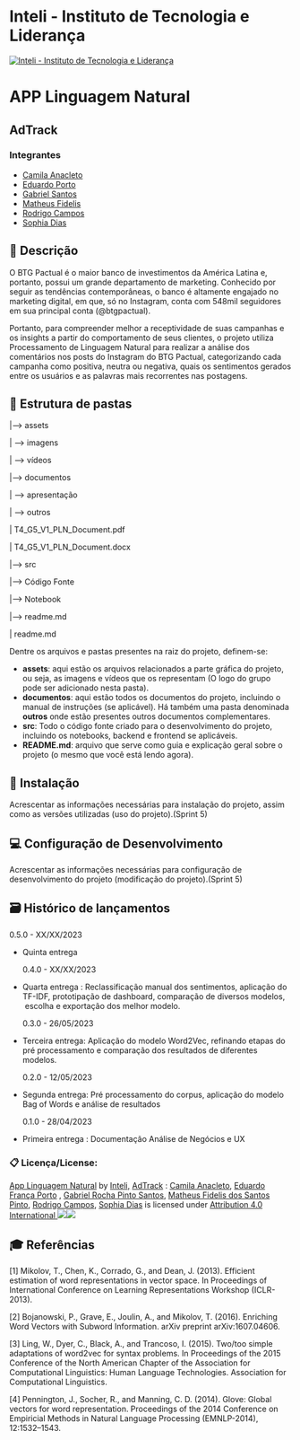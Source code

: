 # Inteli - Instituto de Tecnologia e Liderança

[![Inteli - Instituto de Tecnologia e Liderança](https://s3.amazonaws.com/gupy5/production/companies/26702/career/63484/images/2022-04-28_16-56_logo.png)](https://www.inteli.edu.br/)

# APP Linguagem Natural

## AdTrack

### Integrantes

- [Camila Anacleto](https://www.linkedin.com/in/camilaanacleto/)
- [Eduardo Porto](https://www.linkedin.com/in/eduardo-franca-porto/)
- [Gabriel Santos](https://www.linkedin.com/in/gabriel-rocha-pinto-santos-/)
- [Matheus Fidelis](https://www.linkedin.com/in/matheus-fidelis-dos-santos-pinto-680520232/)
- [Rodrigo Campos](https://www.linkedin.com/in/rodrigo-campos-8b70191ab/)
- [Sophia Dias](https://www.linkedin.com/in/sophia-dias/)

## 📝 Descrição

O BTG Pactual é o maior banco de investimentos da América Latina e, portanto, possui um grande departamento de marketing. Conhecido por seguir as tendências contemporâneas, o banco é altamente engajado no marketing digital, em que, só no Instagram, conta com 548mil seguidores em sua principal conta (@btgpactual).

Portanto, para compreender melhor a receptividade de suas campanhas e os insights a partir do comportamento de seus clientes, o projeto utiliza Processamento de Linguagem Natural para realizar a análise dos comentários nos posts do Instagram do BTG Pactual, categorizando cada campanha como positiva, neutra ou negativa, quais os sentimentos gerados entre os usuários e as palavras mais recorrentes nas postagens.

## 📁 Estrutura de pastas

|--> assets

| --> imagens

| --> vídeos

|--> documentos

| --> apresentação

| --> outros

| T4_G5_V1_PLN_Document.pdf

| T4_G5_V1_PLN_Document.docx

|--> src

|--> Código Fonte

|--> Notebook

|--> readme.md

| readme.md

Dentre os arquivos e pastas presentes na raiz do projeto, definem-se:

- **assets**: aqui estão os arquivos relacionados a parte gráfica do projeto, ou seja, as imagens e vídeos que os representam (O logo do grupo pode ser adicionado nesta pasta).
- **documentos**: aqui estão todos os documentos do projeto, incluindo o manual de instruções (se aplicável). Há também uma pasta denominada **outros** onde estão presentes outros documentos complementares.
- **src**: Todo o código fonte criado para o desenvolvimento do projeto, incluindo os notebooks, backend e frontend se aplicáveis.
- **README.md**: arquivo que serve como guia e explicação geral sobre o projeto (o mesmo que você está lendo agora).

## 🔧 Instalação

Acrescentar as informações necessárias para instalação do projeto, assim como as versões utilizadas (uso do projeto).(Sprint 5)

## 💻 Configuração de Desenvolvimento

Acrescentar as informações necessárias para configuração de desenvolvimento do projeto (modificação do projeto).(Sprint 5)

## 🗃 Histórico de lançamentos

0.5.0 - XX/XX/2023

- Quinta entrega

  0.4.0 - XX/XX/2023

- Quarta entrega : Reclassificação manual dos sentimentos, aplicação do TF-IDF, prototipação de dashboard, comparação de diversos modelos,  escolha e exportação dos melhor modelo.

  0.3.0 - 26/05/2023

- Terceira entrega: Aplicação do modelo Word2Vec, refinando etapas do pré processamento e comparação dos resultados de diferentes modelos.

  0.2.0 - 12/05/2023

- Segunda entrega: Pré processamento do corpus, aplicação do modelo Bag of Words e análise de resultados

  0.1.0 - 28/04/2023

- Primeira entrega : Documentação Análise de Negócios e UX

### 📋 Licença/License:

[App Linguagem Natural](https://github.com/2023M6T4-Inteli) by [Inteli,](https://github.com/InteliProjects/.github/blob/main/profile/README.md) [AdTrack](https://github.com/2023M6T4-Inteli/Projeto4) : [Camila Anacleto](https://www.linkedin.com/in/camilaanacleto/), [Eduardo França Porto](https://www.linkedin.com/in/eduardo-franca-porto/) , [Gabriel Rocha Pinto Santos](https://www.linkedin.com/in/gabriel-rocha-pinto-santos-/), [Matheus Fidelis dos Santos Pinto](https://www.linkedin.com/in/matheus-fidelis-680520232/), [Rodrigo Campos](https://www.linkedin.com/in/rodrigo-campos-8b70191ab/), [Sophia Dias](https://www.linkedin.com/in/sophia-dias/) is licensed under [Attribution 4.0 International ![](https://mirrors.creativecommons.org/presskit/icons/cc.svg?ref=chooser-v1)![](https://mirrors.creativecommons.org/presskit/icons/by.svg?ref=chooser-v1)](http://creativecommons.org/licenses/by/4.0/?ref=chooser-v1)

## 🎓 Referências

\[1\] Mikolov, T., Chen, K., Corrado, G., and Dean, J. (2013). Efficient estimation of word representations in vector space. In Proceedings of International Conference on Learning Representations Workshop (ICLR-2013).

\[2\] Bojanowski, P., Grave, E., Joulin, A., and Mikolov, T. (2016). Enriching Word Vectors with Subword Information. arXiv preprint arXiv:1607.04606.

\[3\] Ling, W., Dyer, C., Black, A., and Trancoso, I. (2015). Two/too simple adaptations of word2vec for syntax problems. In Proceedings of the 2015 Conference of the North American Chapter of the Association for Computational Linguistics: Human Language Technologies. Association for Computational Linguistics.

\[4\] Pennington, J., Socher, R., and Manning, C. D. (2014). Glove: Global vectors for word representation. Proceedings of the 2014 Conference on Empiricial Methods in Natural Language Processing (EMNLP-2014), 12:1532–1543.
